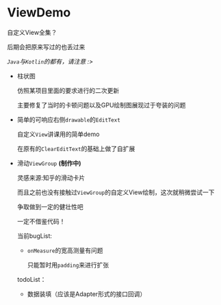# ViewDemo
自定义View全集？

后期会把原来写过的也丢过来

*`Java`与`Kotlin`的都有，请注意 :>*

- 柱状图

  仿照某项目里面的要求进行的二次更新
  
  主要修复了当时的卡顿问题以及GPU绘制图展现过于夸装的问题

- 简单的可响应右侧`drawable`的`EditText`
  
  自定义`View`讲课用的简单demo
  
  在原有的`ClearEditText`的基础上做了自扩展
  
- 滑动`ViewGroup` **(制作中)**
  
  灵感来源:知乎的滑动卡片
  
  而且之前也没有接触过`ViewGroup`的自定义View绘制，这次就稍微尝试一下
  
  争取做到一定的健壮性吧
  
  一定不借鉴代码！
  
   当前bugList:
    - `onMeasure`的宽高测量有问题
    
      只能暂时用`padding`来进行扩张
          
   todoList：
   
   - 数据装填（应该是Adapter形式的接口回调）
  
